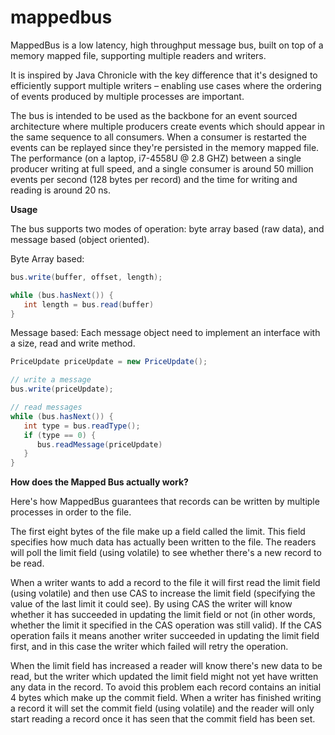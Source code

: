 # mappedbus
MappedBus is a low latency, high throughput message bus, built on top of a memory mapped file, supporting multiple readers and writers.

It is inspired by Java Chronicle  with the key difference that it's designed to efficiently support multiple writers – enabling use cases where the ordering of events produced by multiple processes are important.

The bus is intended to be used as the backbone for an event sourced architecture where multiple producers create events which should appear in the same sequence to all consumers. When a consumer is restarted the events can be replayed since they're persisted in the memory mapped file.
The performance (on a laptop, i7-4558U @ 2.8 GHZ) between a single producer writing at full speed, and a single consumer is around 50 million events per second (128 bytes per record) and the time for writing and reading is around 20 ns.

**Usage**

The bus supports two modes of operation: byte array based (raw data), and message based (object oriented).

Byte Array based:
```java
bus.write(buffer, offset, length);

while (bus.hasNext()) {
   int length = bus.read(buffer)
}
```

Message based:
Each message object need to implement an interface with a size, read and write method.

```java
PriceUpdate priceUpdate = new PriceUpdate();

// write a message
bus.write(priceUpdate);

// read messages
while (bus.hasNext()) {
   int type = bus.readType();
   if (type == 0) {
      bus.readMessage(priceUpdate)
   }
}
```

**How does the Mapped Bus actually work?**

Here's how MappedBus guarantees that records can be written by multiple processes in order to the file.

The first eight bytes of the file make up a field called the limit. This field specifies how much data has actually been written to the file. The readers will poll the limit field (using volatile) to see whether there's a new record to be read.

When a writer wants to add a record to the file it will first read the limit field (using volatile) and then use CAS to increase the limit field (specifying the value of the last limit it could see). By using CAS the writer will know whether it has succeeded in updating the limit field or not (in other words, whether the limit it specified in the CAS operation was still valid). If the CAS operation fails it means another writer succeeded in updating the limit field first, and in this case the writer which failed will retry the operation.

When the limit field has increased a reader will know there's new data to be read, but the writer which updated the limit field might not yet have written any data in the record. To avoid this problem each record contains an initial 4 bytes which make up the commit field. When a writer has finished writing a record it will set the commit field (using volatile) and the reader will only start reading a record once it has seen that the commit field has been set.
